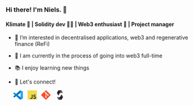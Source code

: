 ### Hi there! I'm Niels. 👋 
#### Klimate 🌱  |  Solidity dev 🧑‍💻  |  Web3 enthusiast 🚀  |  Project manager

- 🔭 I’m interested in decentralised applications, web3 and regenerative finance (ReFi)

- 🌱 I am currently in the process of going into web3 full-time

- :books: I enjoy learning new things

- 💬 Let's connect!


&nbsp;&nbsp;&nbsp;&nbsp;
<img width="25px" src="https://github.com/devicons/devicon/blob/master/icons/vscode/vscode-original.svg">&nbsp;&nbsp;
<img width="25px" src="https://github.com/devicons/devicon/blob/master/icons/javascript/javascript-original.svg">&nbsp;&nbsp;
<img width="25px" src="https://github.com/devicons/devicon/blob/master/icons/git/git-original.svg">&nbsp;&nbsp;
<img width="25px" src="https://github.com/devicons/devicon/blob/master/icons/solidity/solidity-original.svg">&nbsp;&nbsp;
                       
  
<!--
**Dakavon/dakavon** is a ✨ _special_ ✨ repository because its `README.md` (this file) appears on your GitHub profile.

Here are some ideas to get you started:

- 🔭 I’m currently working on ...
- 🌱 I’m currently learning ...
- 👯 I’m looking to collaborate on ...
- 🤔 I’m looking for help with ...
- 💬 Ask me about ...
- 📫 How to reach me: ...
- 😄 Pronouns: ...
- ⚡ Fun fact: ...
-->
